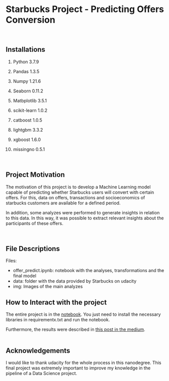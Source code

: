 # Starbucks Project - Predicting Offers Conversion
<br/>

## Installations

1. Python 3.7.9

2. Pandas 1.3.5

3. Numpy 1.21.6

4. Seaborn 0.11.2

5. Matbplotlib 3.5.1   

6. scikit-learn 1.0.2

7. catboost 1.0.5

8. lightgbm 3.3.2

9. xgboost 1.6.0

10. missingno 0.5.1
   
   <br/>

## Project Motivation

The motivation of this project is to develop a Machine Learning model capable of predicting whether Starbucks users will convert with certain offers. For this, data on offers, transactions and socioeconomics of starbucks customers are available for a defined period.   

In addition, some analyzes were performed to generate insights in relation to this data. In this way, it was possible to extract relevant insights about the participants of these offers.  
   
   <br/>

## File Descriptions

Files:
* offer_predict.ipynb: notebook with the analyses, transformations and the final model
* data: folder with the data provided by Starbucks on udacity
* img: Images of the main analyzes

## How to Interact with the project

The entire project is in the [notebook](https://github.com/tadeucbm/AnalysisStackoverflow/blob/main/notebook.ipynb). You just need to install the necessary libraries in requirementx.txt and run the notebook.   

Furthermore, the results were described in [this post in the medium](https://medium.com/@tadeucbmad/starbucks-study-case-how-to-predict-whether-your-customers-will-use-your-offers-9d97f7fcd1b1).   
<br/>

## Acknowledgements

I would like to thank udacity for the whole process in this nanodegree. This final project was extremely important to improve my knowledge in the pipeline of a Data Science project.
